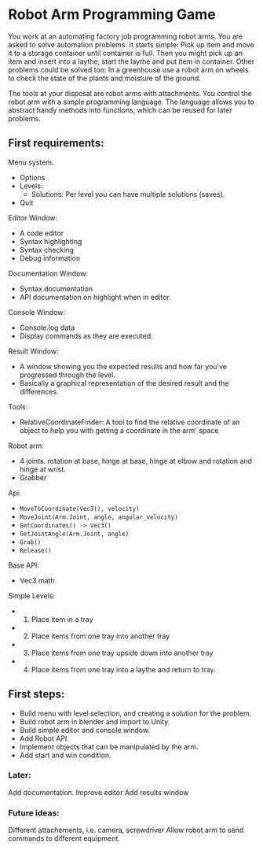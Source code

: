 # Robot Arm Programming Game

You work at an automating factory job programming robot arms.
You are asked to solve automation problems. It starts simple:
Pick up item and move it to a storage container until container is full.
Then you might pick up an item and insert into a laythe, start the laythe and put item in container.
Other problems could be solved too: In a greenhouse use a robot arm on wheels to check the state of the plants and moisture of the ground.

The tools at your disposal are robot arms with attachments. You control the robot arm with a simple programming language.
The language allows you to abstract handy methods into functions, which can be reused for later problems.


## First requirements:

Menu system.
- Options
- Levels:
  - Solutions:
    Per level you can have multiple solutions (saves).
- Quit

Editor Window:
  - A code editor
  - Syntax highlighting
  - Syntax checking
  - Debug information

Documentation Window:
  - Syntax documentation
  - API documentation on highlight when in editor.

Console Window:
  - Console.log data
  - Display commands as they are executed.

Result Window:
  - A window showing you the expected results and how far you've progressed through the level.
  - Basically a graphical representation of the desired result and the differences.

Tools:
  - RelativeCoordinateFinder:
    A tool to find the relative coordinate of an object to help you with getting a coordinate in the arm' space

Robot arm:
  - 4 joints. rotation at base, hinge at base, hinge at elbow and rotation and hinge at wrist.
  - Grabber

Api:
  - `MoveToCoordinate(Vec3(), velocity)`
  - `MoveJoint(Arm.Joint, angle, angular_velocity)`
  - `GetCoordinates() -> Vec3()`
  - `GetJointAngle(Arm.Joint, angle)`
  - `Grab()`
  - `Release()`

Base API:
  - Vec3 math

Simple Levels:
- 1. Place item in a tray
- 2. Place items from one tray into another tray
- 3. Place items from one tray upside down into another tray
- 4. Place items from one tray into a laythe and return to tray.


## First steps:
  - Build menu with level selection, and creating a solution for the problem.
  - Build robot arm in blender and import to Unity.
  - Build simple editor and console window.
  - Add Robot API
  - Implement objects that can be manipulated by the arm.
  - Add start and win condition.

### Later:
  Add documentation.
  Improve editor
  Add results window

### Future ideas:
  Different attachements, i.e. camera, screwdriver
  Allow robot arm to send commands to different equipment.
